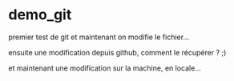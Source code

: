 # demo_git
premier test de git
et maintenant on modifie le fichier...

ensuite une modification depuis github, comment le récupérer ? ;)

et maintenant une modification sur la machine, en locale...
